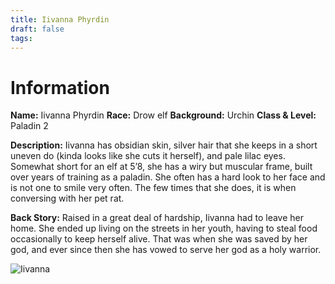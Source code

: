 ```yaml
---
title: Iivanna Phyrdin
draft: false
tags:
---
```

# Information
**Name:** Iivanna Phyrdin 
**Race:** Drow elf 
**Background:** Urchin 
**Class & Level:** Paladin 2 

**Description:** Iivanna has obsidian skin, silver hair that she keeps in a short uneven do (kinda looks like she cuts it herself), and pale lilac eyes. Somewhat short for an elf at 5’8, she has a wiry but muscular frame, built over years of training as a paladin. She often has a hard look to her face and is not one to smile very often. The few times that she does, it is when conversing with her pet rat. 

**Back Story:** Raised in a great deal of hardship, Iivanna had to leave her home. She ended up living on the streets in her youth, having to steal food occasionally to keep herself alive. That was when she was saved by her god, and ever since then she has vowed to serve her god as a holy warrior.

![Iivanna](images/Iivanna.png)


